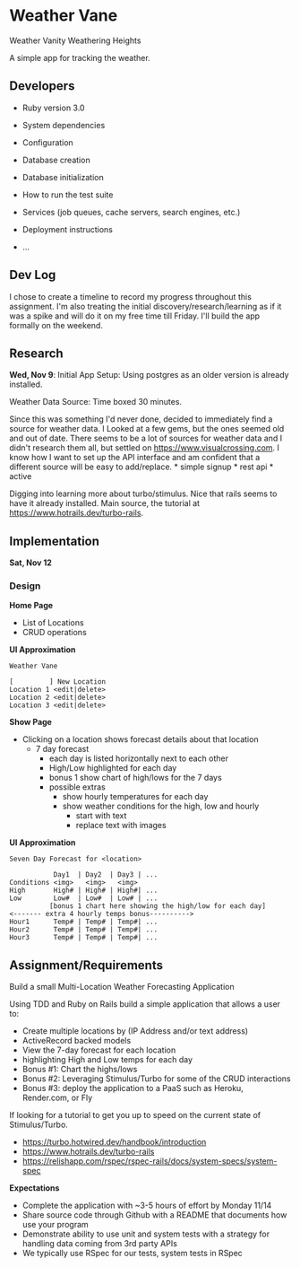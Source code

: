 # Weather Vane
Weather Vanity
Weathering Heights

A simple app for tracking the weather.


## Developers

* Ruby version
  3.0
* System dependencies

* Configuration

* Database creation

* Database initialization

* How to run the test suite

* Services (job queues, cache servers, search engines, etc.)

* Deployment instructions

* ...

## Dev Log
I chose to create a timeline to record my progress throughout this assignment. I'm 
also treating the initial discovery/research/learning as if it was a spike and will do it
on my free time till Friday. I'll build the app formally on the weekend.

## Research
**Wed, Nov 9**:
Initial App Setup: Using postgres as an older version is already installed.

Weather Data Source: Time boxed 30 minutes.

Since this was something I'd never done, decided to immediately find a source for
weather data. I Looked at a few gems, but the ones seemed old and out of date. There seems
to be a lot of sources for weather data and I didn't research them all, but settled on 
https://www.visualcrossing.com. I know how I want to set up the API interface and
am confident that a different source will be easy to add/replace.
    * simple signup
    * rest api
    * active

Digging into learning more about turbo/stimulus. Nice that rails seems to have it already
installed. Main source, the tutorial at https://www.hotrails.dev/turbo-rails.
   
## Implementation
**Sat, Nov 12**
### Design

**Home Page**
  * List of Locations
  * CRUD operations

**UI Approximation**
  
    Weather Vane
     
    [         ] New Location
    Location 1 <edit|delete>
    Location 2 <edit|delete>
    Location 3 <edit|delete>

**Show Page**
  * Clicking on a location shows forecast details about that location
    * 7 day forecast
      * each day is listed horizontally next to each other
      * High/Low highlighted for each day
      * bonus 1 show chart of high/lows for the 7 days
      * possible extras
        * show hourly temperatures for each day
        * show weather conditions for the high, low and hourly
          * start with text
          * replace text with images

**UI Approximation**

    Seven Day Forecast for <location>
    
               Day1  | Day2  | Day3 | ...
    Conditions <img>   <img>   <img>
    High       High# | High# | High#| ...
    Low        Low#  | Low#  | Low# | ...
              [bonus 1 chart here showing the high/low for each day] 
    <------- extra 4 hourly temps bonus---------->
    Hour1      Temp# | Temp# | Temp#| ...  
    Hour2      Temp# | Temp# | Temp#| ...  
    Hour3      Temp# | Temp# | Temp#| ...  


## Assignment/Requirements
Build a small Multi-Location Weather Forecasting Application

Using TDD and Ruby on Rails build a simple application that allows a user to:
* Create multiple locations by (IP Address and/or text address)
* ActiveRecord backed models
* View the 7-day forecast for each location
* highlighting High and Low temps for each day
* Bonus #1: Chart the highs/lows
* Bonus #2: Leveraging Stimulus/Turbo for some of the CRUD interactions
* Bonus #3: deploy the application to a PaaS such as Heroku, Render.com, or Fly

If looking for a tutorial to get you up to speed on the current state of Stimulus/Turbo.
* https://turbo.hotwired.dev/handbook/introduction
* https://www.hotrails.dev/turbo-rails
* https://relishapp.com/rspec/rspec-rails/docs/system-specs/system-spec

**Expectations**
* Complete the application with ~3-5 hours of effort by Monday 11/14
* Share source code through Github with a README that documents how use your program
* Demonstrate ability to use unit and system tests with a strategy for handling data coming from 3rd party APIs
* We typically use RSpec for our tests, system tests in RSpec